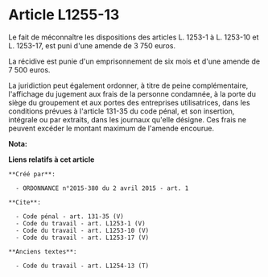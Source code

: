 # Article L1255-13

Le fait de méconnaître les dispositions des articles L. 1253-1 à L. 1253-10 et L. 1253-17, est puni d'une amende de 3 750
euros. 

La récidive est punie d'un emprisonnement de six mois et d'une amende de 7 500 euros. 

La juridiction peut également ordonner, à titre de peine complémentaire, l'affichage du jugement aux frais de la personne
condamnée, à la porte du siège du groupement et aux portes des entreprises utilisatrices, dans les conditions prévues à
l'article 131-35 du code pénal, et son insertion, intégrale ou par extraits, dans les journaux qu'elle désigne. Ces frais ne
peuvent excéder le montant maximum de l'amende encourue.

**Nota:**



**Liens relatifs à cet article**

	**Créé par**:

	  - ORDONNANCE n°2015-380 du 2 avril 2015 - art. 1

	**Cite**:

	  - Code pénal - art. 131-35 (V)
	  - Code du travail - art. L1253-1 (V)
	  - Code du travail - art. L1253-10 (V)
	  - Code du travail - art. L1253-17 (V)

	**Anciens textes**:

	  - Code du travail - art. L1254-13 (T)

